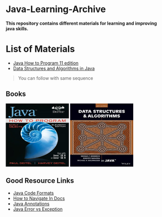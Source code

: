# Java-Learning-Archive

**This repository contains different materials for learning and improving java skills.**

# List of Materials

* [Java How to Program 11 edition](./JavaHowtoProg/README.md)
* [Data Structures and Algorithms in Java](./DataStrucAndAlg)

> You can follow with same sequence

## Books
<img src="./img/java1.jpeg" width="200" height="200"/>
<img src="./DataStrucAndAlg/img/cover.jpg" width="200" height="200"/>

## Good Resource Links

* [Java Code Formats](https://github.com/google/google-java-format)
* [How to Navigate In Docs](https://youtu.be/ULEOb8wLa_k)
* [Java Annotations](https://docs.oracle.com/javase/tutorial/java/annotations/)
* [Java Error vs Exception](https://www.geeksforgeeks.org/errors-v-s-exceptions-in-java/)